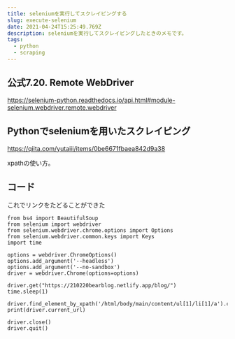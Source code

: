 ```yaml
---
title: seleniumを実行してスクレイピングする
slug: execute-selenium
date: 2021-04-24T15:25:49.769Z
description: seleniumを実行してスクレイピングしたときのメモです。
tags:
  - python
  - scraping
---
```

## 公式7.20. Remote WebDriver
<https://selenium-python.readthedocs.io/api.html#module-selenium.webdriver.remote.webdriver>



## Pythonでseleniumを用いたスクレイピング
<https://qiita.com/yutaiii/items/0be6671fbaea842d9a38>

xpathの使い方。


## コード


これでリンクをたどることができた

```
from bs4 import BeautifulSoup
from selenium import webdriver
from selenium.webdriver.chrome.options import Options
from selenium.webdriver.common.keys import Keys
import time

options = webdriver.ChromeOptions()
options.add_argument('--headless')
options.add_argument('--no-sandbox')
driver = webdriver.Chrome(options=options)

driver.get("https://210220bearblog.netlify.app/blog/")
time.sleep(1)

driver.find_element_by_xpath('/html/body/main/content/ul[1]/li[1]/a').click()
print(driver.current_url)

driver.close()
driver.quit()

```
